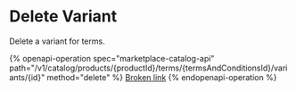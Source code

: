 # Delete Variant

Delete a variant for terms.

{% openapi-operation spec="marketplace-catalog-api" path="/v1/catalog/products/{productId}/terms/{termsAndConditionsId}/variants/{id}" method="delete" %}
[Broken link](broken-reference)
{% endopenapi-operation %}
